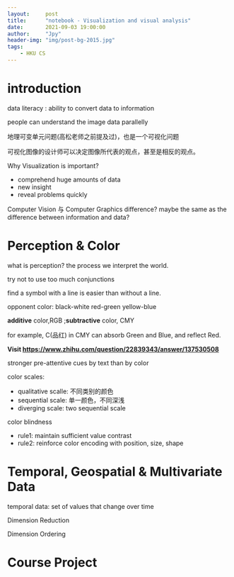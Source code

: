 ```yaml
---
layout:     post
title:      "notebook - Visualization and visual analysis"
date:       2021-09-03 19:00:00
author:     "Jpy"
header-img: "img/post-bg-2015.jpg"
tags:
    - HKU CS
---
```


# introduction

data literacy : ability to convert data to information

people can understand the image data parallelly

地理可变单元问题(高松老师之前提及过)，也是一个可视化问题

可视化图像的设计师可以决定图像所代表的观点，甚至是相反的观点。

Why Visualization is important?

* comprehend huge amounts of data
* new insight
* reveal problems quickly

Computer Vision 与 Computer Graphics difference? maybe the same as the difference between information and data?

# Perception & Color

what is perception? the process we interpret the world.

try not to use too much conjunctions

find a symbol with a line is easier than without a line.

opponent color: black-white red-green yellow-blue

**additive** color,RGB ;**subtractive** color, CMY

for example, C(品红) in CMY can absorb Green and Blue, and reflect Red. 

**Visit https://www.zhihu.com/question/22839343/answer/137530508**

stronger pre-attentive cues by text than by color

color scales:

* qualitative scalle: 不同类别的颜色
* sequential scale: 单一颜色，不同深浅
* diverging scale: two sequential scale

color blindness

* rule1: maintain sufficient value contrast
* rule2: reinforce color encoding with position, size, shape

# Temporal, Geospatial & Multivariate Data

temporal data: set of values that change over time

Dimension Reduction

Dimension Ordering

# Course Project

